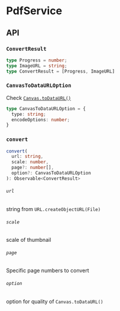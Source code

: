 # PdfService

## API
### `ConvertResult`
```typescript
type Progress = number;
type ImageURL = string;
type ConvertResult = [Progress, ImageURL]
```

### `CanvasToDataURLOption`
Check [`Canvas.toDataURL()`](https://developer.mozilla.org/en-US/docs/Web/API/HTMLCanvasElement/toDataURL)
```typescript
type CanvasToDataURLOption = {
  type: string;
  encodeOptions: number;
}
```
### `convert`
```typescript
convert(
  url: string,
  scale: number, 
  page?: number[],
  option?: CanvasToDataURLOption
): Observable<ConvertResult>
```
###### `url`
string from `URL.createObjectURL(File)`

###### `scale`
scale of thumbnail

###### `page`
Specific page numbers to convert 

###### `option`
option for quality of `Canvas.toDataURL()`
